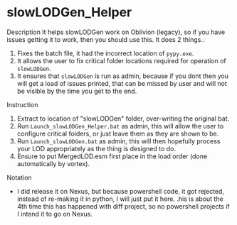 # slowLODGen_Helper

Description
It helps slowLODGen work on Oblivion (legacy), so if you have issues getting it to work, then you should use this. It does 2 things..
1. Fixes the batch file, it had the incorrect location of `pypy.exe`.
2. It allows the user to fix critical folder locations required for operation of `slowLODGen`.
3. It ensures that `slowLODGen` is run as admin, because if you dont then you will get a load of issues printed, that can be missed by user and will not be visible by the time you get to the end.

Instruction
1) Extract to location of "slowLODGen" folder, over-writing the original bat.
2) Run `Launch_slowLODGen_Helper.bat` as admin, this will allow the user to configure critical folders, or just leave them as they are shown to be.
3) Run `Launch_slowLODGen.bat` as admin, this will then hopefully process your LOD appropriately as the thing is designed to do.
4) Ensure to put MergedLOD.esm first place in the load order (done automatically by vortex).

Notation
- I did release it on Nexus, but because powershell code, it got rejected, instead of re-making it in python, I will just put it here. 
.his is about the 4th time this has happened with diff project, so no powershell projects if I intend it to go on Nexus. 
